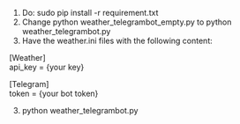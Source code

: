 1. Do: sudo pip install -r requirement.txt
2. Change python weather_telegrambot_empty.py to python weather_telegrambot.py
2. Have the weather.ini files with the following content:

[Weather]<br/>
api_key = {your key}

[Telegram]<br/>
token = {your bot token}

3. python weather_telegrambot.py
